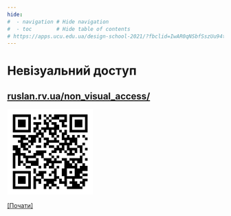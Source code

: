 ```yaml
---
hide:
#  - navigation # Hide navigation
#  - toc        # Hide table of contents
# https://apps.ucu.edu.ua/design-school-2021/?fbclid=IwAR0qNSbfSszUu94tNZUZhIXYiHROlDD-S0g7FUrFwrzgfita0iv4GS2BOGU
---
```

# Невізуальний доступ

## [ruslan.rv.ua/non_visual_access/](http://ruslan.rv.ua/non_visual_access/)

![QR код з посиланням на цю презентацію](qr_link.png)

[[Почати]](about_me.md)
